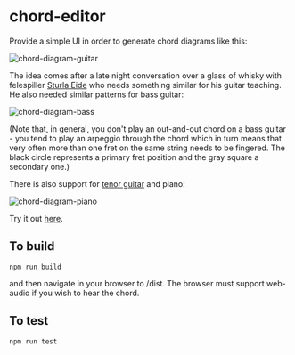 chord-editor
============


Provide a simple UI in order to generate chord diagrams like this:

![chord-diagram-guitar](https://github.com/newlandsvalley/chord-builder/blob/master/F_guitar.png)

The idea comes after a late night conversation over a glass of whisky with felespiller [Sturla Eide](https://no.wikipedia.org/wiki/Sturla_Eide) who needs something similar for his guitar teaching. He also needed similar patterns for bass guitar:

![chord-diagram-bass](https://github.com/newlandsvalley/chord-builder/blob/master/F_bass.png)

(Note that, in general, you don't play an out-and-out chord on a bass guitar - you tend to play an arpeggio through the chord which in turn means that very often more than one fret on the same string needs to be fingered.  The black circle represents a primary fret position and the gray square a secondary one.)

There is also support for [tenor guitar](https://en.wikipedia.org/wiki/Tenor_guitar) and piano:

![chord-diagram-piano](https://github.com/newlandsvalley/chord-builder/blob/master/F_piano.png)

Try it out [here](http://www.tradtunedb.org.uk:8603/).


To build
--------

    npm run build

and then navigate in your browser to /dist.  The browser must support web-audio if you wish to hear the chord.

To test
-------

    npm run test
